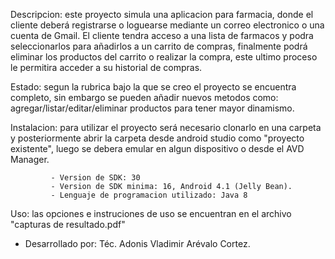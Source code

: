 Descripcion: este proyecto simula una aplicacion para farmacia, donde el cliente deberá
             registrarse o loguearse mediante un correo electronico o una cuenta de Gmail.
             El cliente tendra acceso a una lista de farmacos y podra seleccionarlos para
             añadirlos a un carrito de compras, finalmente podrá eliminar los productos del
             carrito o realizar la compra, este ultimo proceso le permitira acceder a su 
             historial de compras.
             
Estado: segun la rubrica bajo la que se creo el proyecto se encuentra completo, sin embargo se 
        pueden añadir nuevos metodos como: agregar/listar/editar/eliminar productos para tener
        mayor dinamismo.
        
Instalacion: para utilizar el proyecto será necesario clonarlo en una carpeta y posteriormente 
             abrir la carpeta desde android studio como "proyecto existente", luego se debera 
             emular en algun dispositivo o desde el AVD Manager.
             
             - Version de SDK: 30
             - Version de SDK minima: 16, Android 4.1 (Jelly Bean).
             - Lenguaje de programacion utilizado: Java 8
             
Uso: las opciones e instruciones de uso se encuentran en el archivo "capturas de resultado.pdf"


             
- Desarrollado por: Téc. Adonis Vladimir Arévalo Cortez.
